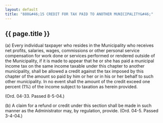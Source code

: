 ---
layout: default 
title: "880&#46;15 CREDIT FOR TAX PAID TO ANOTHER MUNICIPALITY&#46;"---

{{ page.title }}
----------------

​(a) Every individual taxpayer who resides in the Municipality who
receives net profits, salaries, wages, commissions or other personal
service compensation for work done or services performed or rendered
outside of the Municipality, if it is made to appear that he or she has
paid a municipal income tax on the same income taxable under this
chapter to another municipality, shall be allowed a credit against the
tax imposed by this chapter of the amount so paid by him or her or in
his or her behalf to such other municipality. In no event shall the
amount of the credit exceed one percent (1%) of the income subject to
taxation as herein provided.

(Ord. 04-33. Passed 8-5-04.)

​(b) A claim for a refund or credit under this section shall be made in
such manner as the Administrator may, by regulation, provide. (Ord.
04-5. Passed 3-4-04.)
